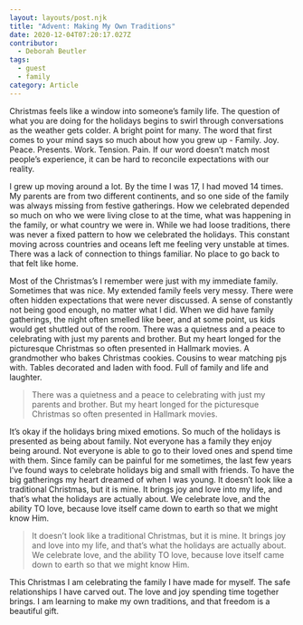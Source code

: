 ```yaml
---
layout: layouts/post.njk
title: "Advent: Making My Own Traditions"
date: 2020-12-04T07:20:17.027Z
contributor:
  - Deborah Beutler
tags:
  - guest
  - family
category: Article
---
```

Christmas feels like a window into someone’s family life. The question of what you are doing for the holidays begins to swirl through conversations as the weather gets colder. A bright point for many. The word that first comes to your mind says so much about how you grew up - Family. Joy. Peace. Presents. Work. Tension. Pain. If our word doesn’t match most people’s
experience, it can be hard to reconcile expectations with our reality.

I grew up moving around a lot. By the time I was 17, I had moved 14 times. My parents are from
two different continents, and so one side of the family was always missing from festive
gatherings. How we celebrated depended so much on who we were living close to at the time,
what was happening in the family, or what country we were in. While we had loose traditions,
there was never a fixed pattern to how we celebrated the holidays. This constant moving across countries and oceans left me feeling very unstable at times. There was a lack of connection to things familiar. No place to go back to that felt like home.

Most of the Christmas’s  I remember were just with my immediate family. Sometimes that was
nice. My extended family feels very messy. There were often hidden expectations that were
never discussed. A sense of constantly not being good enough, no matter what I did. When we did have family gatherings, the night often smelled like beer, and at some point, us kids would get shuttled out of the room. There was a quietness and a peace to celebrating with just my parents and brother. But my heart longed for the picturesque Christmas so often presented in Hallmark movies. A grandmother who bakes Christmas cookies. Cousins to wear matching pjs with. Tables decorated and laden with food. Full of family and life and laughter.

> There was a quietness and a peace to celebrating with just my parents and brother. But my heart longed for the picturesque Christmas so often presented in Hallmark movies.

It’s okay if the holidays bring mixed emotions. So much of the holidays is presented as being
about family. Not everyone has a family they enjoy being around. Not everyone is able to go to
their loved ones and spend time with them. Since family can be painful for me sometimes, the
last few years I’ve found ways to celebrate holidays big and small with friends. To have the big
gatherings my heart dreamed of when I was young. It doesn’t look like a traditional Christmas,
but it is mine. It brings joy and love into my life, and that’s what the holidays are actually about. We celebrate love, and the ability TO love, because love itself came down to earth so that we might know Him.

> It doesn’t look like a traditional Christmas, but it is mine. It brings joy and love into my life, and that’s what the holidays are actually about. We celebrate love, and the ability TO love, because love itself came down to earth so that we might know Him.

This Christmas I am celebrating the family I have made for myself. The safe relationships I have carved out. The love and joy spending time together brings. I am learning to make my own traditions, and that freedom is a beautiful gift.
